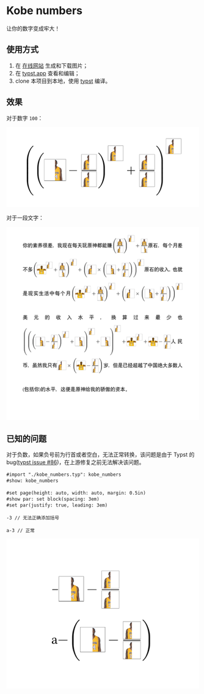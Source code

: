 # Kobe numbers

让你的数字变成牢大！

## 使用方式

1. 在 [在线网站](https://youxam.github.io/kobe_numbers/) 生成和下载图片；
2. 在 [typst.app](https://typst.app/project/rT3g13QMFXfiUUq_iTpl8Q) 查看和编辑；
3. clone 本项目到本地，使用 [typst](https://typst.app/docs) 编译。

## 效果

对于数字 `100`：

![](./demo/demo_100.png)

对于一段文字：

![](./demo/demo.png)

## 已知的问题

对于负数，如果负号前为行首或者空白，无法正常转换，该问题是由于 Typst 的 bug([typst issue #86](https://github.com/typst/typst/issues/86))，在上游修复之前无法解决该问题。

```typst
#import "./kobe_numbers.typ": kobe_numbers
#show: kobe_numbers

#set page(height: auto, width: auto, margin: 0.5in)
#show par: set block(spacing: 3em)
#set par(justify: true, leading: 3em)

-3 // 无法正确添加括号

a-3 // 正常
```

![](./demo/issue.png)


